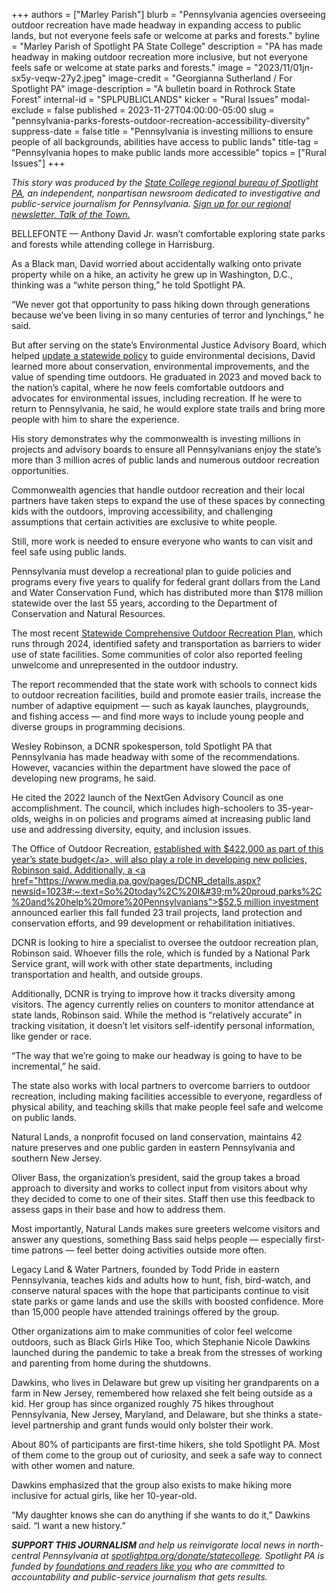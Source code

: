 +++
authors = ["Marley Parish"]
blurb = "Pennsylvania agencies overseeing outdoor recreation have made headway in expanding access to public lands, but not everyone feels safe or welcome at parks and forests."
byline = "Marley Parish of Spotlight PA State College"
description = "PA has made headway in making outdoor recreation more inclusive, but not everyone feels safe or welcome at state parks and forests."
image = "2023/11/01jn-sx5y-veqw-27y2.jpeg"
image-credit = "Georgianna Sutherland / For Spotlight PA"
image-description = "A bulletin board in Rothrock State Forest"
internal-id = "SPLPUBLICLANDS"
kicker = "Rural Issues"
modal-exclude = false
published = 2023-11-27T04:00:00-05:00
slug = "pennsylvania-parks-forests-outdoor-recreation-accessibility-diversity"
suppress-date = false
title = "Pennsylvania is investing millions to ensure people of all backgrounds, abilities have access to public lands"
title-tag = "Pennsylvania hopes to make public lands more accessible"
topics = ["Rural Issues"]
+++

<em>This story was produced by the </em><a href="https://www.spotlightpa.org/statecollege"><em>State College regional bureau of Spotlight PA</em></a><em>, an independent, nonpartisan newsroom dedicated to investigative and public-service journalism for Pennsylvania. </em><a href="https://www.spotlightpa.org/newsletters/talkofthetown"><em>Sign up for our regional newsletter, Talk of the Town.</em></a><strong></strong>

BELLEFONTE — Anthony David Jr. wasn’t comfortable exploring state parks and forests while attending college in Harrisburg.

As a Black man, David worried about accidentally walking onto private property while on a hike, an activity he grew up in Washington, D.C., thinking was a “white person thing,” he told Spotlight PA.

“We never got that opportunity to pass hiking down through generations because we’ve been living in so many centuries of terror and lynchings,” he said.

But after serving on the state’s Environmental Justice Advisory Board, which helped <a href="https://www.spotlightpa.org/statecollege/2023/11/pennsylvania-environmental-justice-dep-health-risks-safety/">update a statewide policy</a> to guide environmental decisions, David learned more about conservation, environmental improvements, and the value of spending time outdoors. He graduated in 2023 and moved back to the nation’s capital, where he now feels comfortable outdoors and advocates for environmental issues, including recreation. If he were to return to Pennsylvania, he said, he would explore state trails and bring more people with him to share the experience.

His story demonstrates why the commonwealth is investing millions in projects and advisory boards to ensure all Pennsylvanians enjoy the state’s more than 3 million acres of public lands and numerous outdoor recreation opportunities.

Commonwealth agencies that handle outdoor recreation and their local partners have taken steps to expand the use of these spaces by connecting kids with the outdoors, improving accessibility, and challenging assumptions that certain activities are exclusive to white people.

Still, more work is needed to ensure everyone who wants to can visit and feel safe using public lands.

<script src="https://www.spotlightpa.org/embed.js" async></script><div data-spl-embed-version="1" data-spl-src="https://www.spotlightpa.org/embeds/newsletter/?cta=Sign%20up%20for%20our%20new%20regional%20newsletter%2C%20%3Cb%3ETalk%20of%20the%20Town%3C%2Fb%3E%2C%20and%20get%20all%20the%20news%20and%20notes%20from%20State%20College%20and%20north-central%20PA.&button=Sign%20Up%20Now&preselect=state_college&eyebrow=DON'T%20MISS%20A%20BEAT"></div>

Pennsylvania must develop a recreational plan to guide policies and programs every five years to qualify for federal grant dollars from the Land and Water Conservation Fund, which has distributed more than $178 million statewide over the last 55 years, according to the Department of Conservation and Natural Resources.

The most recent <a href="https://elibrary.dcnr.pa.gov/GetDocument?docId=3223603&amp;DocName=PASCORP2020-2024Final.pdf">Statewide Comprehensive Outdoor Recreation Plan</a>, which runs through 2024, identified safety and transportation as barriers to wider use of state facilities. Some communities of color also reported feeling unwelcome and unrepresented in the outdoor industry.

The report recommended that the state work with schools to connect kids to outdoor recreation facilities, build and promote easier trails, increase the number of adaptive equipment — such as kayak launches, playgrounds, and fishing access — and find more ways to include young people and diverse groups in programming decisions.

Wesley Robinson, a DCNR spokesperson, told Spotlight PA that Pennsylvania has made headway with some of the recommendations. However, vacancies within the department have slowed the pace of developing new programs, he said.

He cited the 2022 launch of the NextGen Advisory Council as one accomplishment. The council, which includes high-schoolers to 35-year-olds, weighs in on policies and programs aimed at increasing public land use and addressing diversity, equity, and inclusion issues.

The Office of Outdoor Recreation, <a href="https://www.spotlightpa.org/statecollege/2023/09/pennsylvania-wilds-outdoor-recreation-shapiro-dcnr-pennsylvania-budget/">established with $422,000 as part of this year’s state budget</a>, will also play a role in developing new policies, Robinson said. Additionally, a <a href="https://www.media.pa.gov/pages/DCNR_details.aspx?newsid=1023#:~:text=So%20today%2C%20I&#39;m%20proud,parks%2C%20and%20help%20more%20Pennsylvanians">$52.5 million investment</a> announced earlier this fall funded 23 trail projects, land protection and conservation efforts, and 99 development or rehabilitation initiatives.

DCNR is looking to hire a specialist to oversee the outdoor recreation plan, Robinson said. Whoever fills the role, which is funded by a National Park Service grant, will work with other state departments, including transportation and health, and outside groups.

Additionally, DCNR is trying to improve how it tracks diversity among visitors. The agency currently relies on counters to monitor attendance at state lands, Robinson said. While the method is “relatively accurate” in tracking visitation, it doesn’t let visitors self-identify personal information, like gender or race.

“The way that we’re going to make our headway is going to have to be incremental,” he said.

The state also works with local partners to overcome barriers to outdoor recreation, including making facilities accessible to everyone, regardless of physical ability, and teaching skills that make people feel safe and welcome on public lands.

Natural Lands, a nonprofit focused on land conservation, maintains 42 nature preserves and one public garden in eastern Pennsylvania and southern New Jersey.

Oliver Bass, the organization’s president, said the group takes a broad approach to diversity and works to collect input from visitors about why they decided to come to one of their sites. Staff then use this feedback to assess gaps in their base and how to address them.

Most importantly, Natural Lands makes sure greeters welcome visitors and answer any questions, something Bass said helps people — especially first-time patrons — feel better doing activities outside more often.

<script src="https://www.spotlightpa.org/embed.js" async></script><div data-spl-embed-version="1" data-spl-src="https://www.spotlightpa.org/embeds/donate/"></div>

Legacy Land &amp; Water Partners, founded by Todd Pride in eastern Pennsylvania, teaches kids and adults how to hunt, fish, bird-watch, and conserve natural spaces with the hope that participants continue to visit state parks or game lands and use the skills with boosted confidence. More than 15,000 people have attended trainings offered by the group.

Other organizations aim to make communities of color feel welcome outdoors, such as Black Girls Hike Too, which Stephanie Nicole Dawkins launched during the pandemic to take a break from the stresses of working and parenting from home during the shutdowns.

Dawkins, who lives in Delaware but grew up visiting her grandparents on a farm in New Jersey, remembered how relaxed she felt being outside as a kid. Her group has since organized roughly 75 hikes throughout Pennsylvania, New Jersey, Maryland, and Delaware, but she thinks a state-level partnership and grant funds would only bolster their work.

About 80% of participants are first-time hikers, she told Spotlight PA. Most of them come to the group out of curiosity, and seek a safe way to connect with other women and nature.

Dawkins emphasized that the group also exists to make hiking more inclusive for actual girls, like her 10-year-old.

“My daughter knows she can do anything if she wants to do it,” Dawkins said. “I want a new history.”

<strong><em>SUPPORT THIS JOURNALISM </em></strong><em>and help us reinvigorate local news in north-central Pennsylvania at </em><a href="http://spotlightpa.org/donate/statecollege"><em>spotlightpa.org/donate/statecollege</em></a><em>. Spotlight PA is funded by </em><a href="https://www.spotlightpa.org/support"><em>foundations and readers like you</em></a><em> who are committed to accountability and public-service journalism that gets results.</em>

